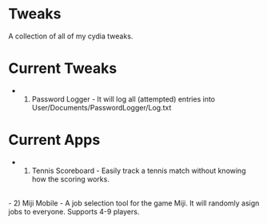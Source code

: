 # Tweaks
A collection of all of my cydia tweaks.


# Current Tweaks
  - 1) Password Logger - It will log all (attempted) entries into User/Documents/PasswordLogger/Log.txt

# Current Apps
  - 1) Tennis Scoreboard - Easily track a tennis match without knowing how the scoring works.
  </br>
  - 2) Miji Mobile - A job selection tool for the game Miji. It will randomly asign jobs to everyone. Supports 4-9 players.
